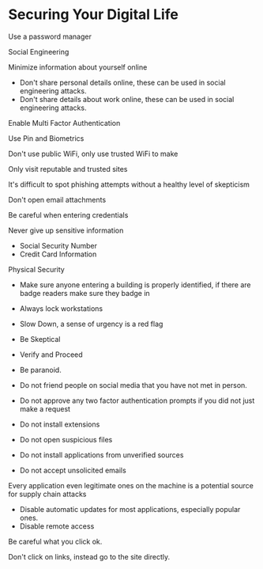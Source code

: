 # Securing Your Digital Life

Use a password manager

Social Engineering

Minimize information about yourself online

- Don't share personal details online, these can be used in social engineering attacks.
- Don't share details about work online, these can be used in social engineering attacks.


Enable Multi Factor Authentication

Use Pin and Biometrics

Don't use public WiFi, only use trusted WiFi to make 

Only visit reputable and trusted sites

It's difficult to spot phishing attempts without a healthy level of skepticism

Don't open email attachments

Be careful when entering credentials

Never give up sensitive information

- Social Security Number
- Credit Card Information

Physical Security

- Make sure anyone entering a building is properly identified, if there are badge readers make sure they badge in
- Always lock workstations



- Slow Down, a sense of urgency is a red flag
- Be Skeptical
- Verify and Proceed

- Be paranoid.
- Do not friend people on social media that you have not met in person.
- Do not approve any two factor authentication prompts if you did not just make a request
- Do not install extensions
- Do not open suspicious files
- Do not install applications from unverified sources
- Do not accept unsolicited emails

Every application even legitimate ones on the machine is a potential source for supply chain attacks
- Disable automatic updates for most applications, especially popular ones.
- Disable remote access

Be careful what you click ok.

Don't click on links, instead go to the site directly.
